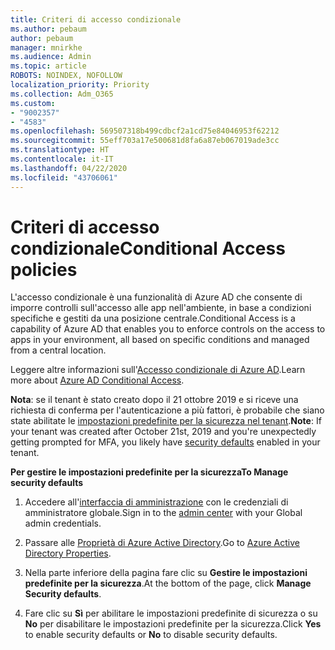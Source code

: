 ```yaml
---
title: Criteri di accesso condizionale
ms.author: pebaum
author: pebaum
manager: mnirkhe
ms.audience: Admin
ms.topic: article
ROBOTS: NOINDEX, NOFOLLOW
localization_priority: Priority
ms.collection: Adm_O365
ms.custom:
- "9002357"
- "4583"
ms.openlocfilehash: 569507318b499cdbcf2a1cd75e84046953f62212
ms.sourcegitcommit: 55eff703a17e500681d8fa6a87eb067019ade3cc
ms.translationtype: HT
ms.contentlocale: it-IT
ms.lasthandoff: 04/22/2020
ms.locfileid: "43706061"
---
```

# <a name="conditional-access-policies"></a><span data-ttu-id="28b72-102">Criteri di accesso condizionale</span><span class="sxs-lookup"><span data-stu-id="28b72-102">Conditional Access policies</span></span>

<span data-ttu-id="28b72-103">L'accesso condizionale è una funzionalità di Azure AD che consente di imporre controlli sull'accesso alle app nell'ambiente, in base a condizioni specifiche e gestiti da una posizione centrale.</span><span class="sxs-lookup"><span data-stu-id="28b72-103">Conditional Access is a capability of Azure AD that enables you to enforce controls on the access to apps in your environment, all based on specific conditions and managed from a central location.</span></span>

<span data-ttu-id="28b72-104">Leggere altre informazioni sull'[Accesso condizionale di Azure AD](https://docs.microsoft.com/azure/active-directory/conditional-access/).</span><span class="sxs-lookup"><span data-stu-id="28b72-104">Learn more about [Azure AD Conditional Access](https://docs.microsoft.com/azure/active-directory/conditional-access/).</span></span>  

<span data-ttu-id="28b72-105">**Nota**: se il tenant è stato creato dopo il 21 ottobre 2019 e si riceve una richiesta di conferma per l'autenticazione a più fattori, è probabile che siano state abilitate le [impostazioni predefinite per la sicurezza nel tenant](https://aka.ms/securitydefaults).</span><span class="sxs-lookup"><span data-stu-id="28b72-105">**Note**: If your tenant was created after October 21st, 2019 and you're unexpectedly getting prompted for MFA, you likely have [security defaults](https://aka.ms/securitydefaults) enabled in your tenant.</span></span>

<span data-ttu-id="28b72-106">**Per gestire le impostazioni predefinite per la sicurezza**</span><span class="sxs-lookup"><span data-stu-id="28b72-106">**To Manage security defaults**</span></span>

1. <span data-ttu-id="28b72-107">Accedere all'[interfaccia di amministrazione](https://go.microsoft.com/fwlink/p/?linkid=834822) con le credenziali di amministratore globale.</span><span class="sxs-lookup"><span data-stu-id="28b72-107">Sign in to the [admin center](https://go.microsoft.com/fwlink/p/?linkid=834822) with your Global admin credentials.</span></span>

2. <span data-ttu-id="28b72-108">Passare alle [Proprietà di Azure Active Directory](https://portal.azure.com/#blade/Microsoft_AAD_IAM/ActiveDirectoryMenuBlade/Properties).</span><span class="sxs-lookup"><span data-stu-id="28b72-108">Go to [Azure Active Directory Properties](https://portal.azure.com/#blade/Microsoft_AAD_IAM/ActiveDirectoryMenuBlade/Properties).</span></span>

3. <span data-ttu-id="28b72-109">Nella parte inferiore della pagina fare clic su **Gestire le impostazioni predefinite per la sicurezza**.</span><span class="sxs-lookup"><span data-stu-id="28b72-109">At the bottom of the page, click **Manage Security defaults**.</span></span>

4. <span data-ttu-id="28b72-110">Fare clic su **Sì** per abilitare le impostazioni predefinite di sicurezza o su **No** per disabilitare le impostazioni predefinite per la sicurezza.</span><span class="sxs-lookup"><span data-stu-id="28b72-110">Click **Yes** to enable security defaults or **No** to disable security defaults.</span></span>

